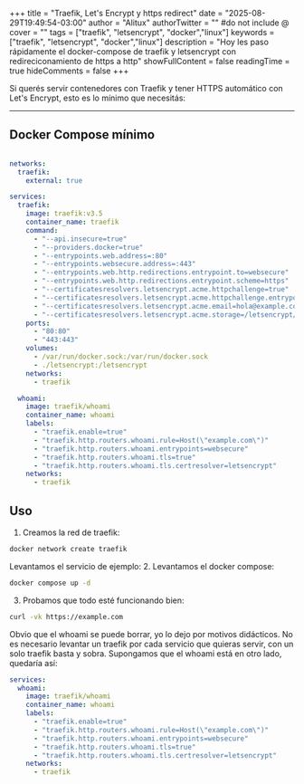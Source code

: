 +++
title = "Traefik, Let's Encrypt y https redirect"
date = "2025-08-29T19:49:54-03:00"
author = "Alitux"
authorTwitter = "" #do not include @
cover = ""
tags = ["traefik", "letsencrypt", "docker","linux"]
keywords = ["traefik", "letsencrypt", "docker","linux"]
description = "Hoy les paso rápidamente el docker-compose de traefik y letsencrypt con redireciconamiento de https a http"
showFullContent = false
readingTime = true
hideComments = false
+++

Si querés servir contenedores con Traefik y tener HTTPS automático con Let's Encrypt, esto es lo mínimo que necesitás:

---

## Docker Compose mínimo

```yaml

networks:
  traefik:
    external: true

services:
  traefik:
    image: traefik:v3.5
    container_name: traefik
    command:
      - "--api.insecure=true"
      - "--providers.docker=true"
      - "--entrypoints.web.address=:80"
      - "--entrypoints.websecure.address=:443"
      - "--entrypoints.web.http.redirections.entrypoint.to=websecure"
      - "--entrypoints.web.http.redirections.entrypoint.scheme=https"
      - "--certificatesresolvers.letsencrypt.acme.httpchallenge=true"
      - "--certificatesresolvers.letsencrypt.acme.httpchallenge.entrypoint=web"
      - "--certificatesresolvers.letsencrypt.acme.email=hola@example.com"
      - "--certificatesresolvers.letsencrypt.acme.storage=/letsencrypt/acme.json"
    ports:
      - "80:80"
      - "443:443"
    volumes:
      - /var/run/docker.sock:/var/run/docker.sock
      - ./letsencrypt:/letsencrypt
    networks:
      - traefik

  whoami:
    image: traefik/whoami
    container_name: whoami
    labels:
      - "traefik.enable=true"
      - "traefik.http.routers.whoami.rule=Host(\"example.com\")"
      - "traefik.http.routers.whoami.entrypoints=websecure"
      - "traefik.http.routers.whoami.tls=true"
      - "traefik.http.routers.whoami.tls.certresolver=letsencrypt"
    networks:
      - traefik
```
## Uso

1. Creamos la red de traefik: 

```bash
docker network create traefik
```
Levantamos el servicio de ejemplo:
2. Levantamos el docker compose:

```bash
docker compose up -d
```
3. Probamos que todo esté funcionando bien:
```bash
curl -vk https://example.com
```

Obvio que el whoami se puede borrar, yo lo dejo por motivos didácticos. No es necesario levantar un traefik por cada servicio que quieras servir, con un solo traefik basta y sobra. Supongamos que el whoami está en otro lado, quedaría así: 
```yaml
services:
  whoami:
    image: traefik/whoami
    container_name: whoami
    labels:
      - "traefik.enable=true"
      - "traefik.http.routers.whoami.rule=Host(\"example.com\")"
      - "traefik.http.routers.whoami.entrypoints=websecure"
      - "traefik.http.routers.whoami.tls=true"
      - "traefik.http.routers.whoami.tls.certresolver=letsencrypt"
    networks:
      - traefik
```
